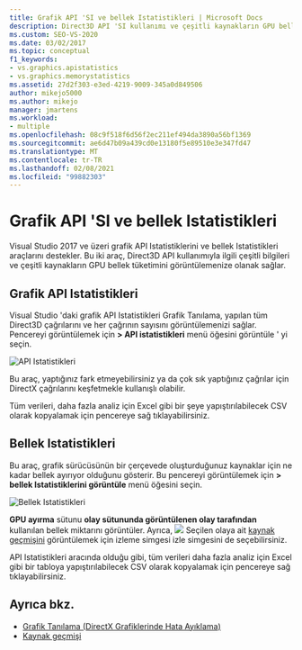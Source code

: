 ```yaml
---
title: Grafik API 'SI ve bellek Istatistikleri | Microsoft Docs
description: Direct3D API 'SI kullanımı ve çeşitli kaynakların GPU bellek tüketimi hakkındaki bilgileri gösteren grafik API 'SI Istatistiklerini ve bellek Istatistikleri araçlarını gözden geçirin.
ms.custom: SEO-VS-2020
ms.date: 03/02/2017
ms.topic: conceptual
f1_keywords:
- vs.graphics.apistatistics
- vs.graphics.memorystatistics
ms.assetid: 27d2f303-e3ed-4219-9009-345a0d849506
author: mikejo5000
ms.author: mikejo
manager: jmartens
ms.workload:
- multiple
ms.openlocfilehash: 08c9f518f6d56f2ec211ef494da3890a56bf1369
ms.sourcegitcommit: ae6d47b09a439cd0e13180f5e89510e3e347fd47
ms.translationtype: MT
ms.contentlocale: tr-TR
ms.lasthandoff: 02/08/2021
ms.locfileid: "99882303"
---
```

# <a name="graphics-api-and-memory-statistics"></a>Grafik API 'SI ve bellek Istatistikleri
<!-- VERSIONLESS -->
Visual Studio 2017 ve üzeri grafik API Istatistiklerini ve bellek Istatistikleri araçlarını destekler.  Bu iki araç, Direct3D API kullanımıyla ilgili çeşitli bilgileri ve çeşitli kaynakların GPU bellek tüketimini görüntülemenize olanak sağlar.

## <a name="graphics-api-statistics"></a>Grafik API Istatistikleri
Visual Studio 'daki grafik API Istatistikleri Grafik Tanılama, yapılan tüm Direct3D çağrılarını ve her çağrının sayısını görüntülemenizi sağlar.  Pencereyi görüntülemek için **> API istatistikleri** menü öğesini görüntüle ' yi seçin.

![API Istatistikleri](media/gfx_diag_api_statistics.png)

Bu araç, yaptığınız fark etmeyebilirsiniz ya da çok sık yaptığınız çağrılar için DirectX çağrılarını keşfetmekle kullanışlı olabilir.

Tüm verileri, daha fazla analiz için Excel gibi bir şeye yapıştırılabilecek CSV olarak kopyalamak için pencereye sağ tıklayabilirsiniz.

## <a name="memory-statistics"></a>Bellek Istatistikleri
Bu araç, grafik sürücüsünün bir çerçevede oluşturduğunuz kaynaklar için ne kadar bellek ayırıyor olduğunu gösterir.  Bu pencereyi görüntülemek için **> bellek Istatistiklerini görüntüle** menü öğesini seçin.

![Bellek Istatistikleri](media/gfx_diag_memory_statistics.png)

**GPU ayırma** sütunu **olay sütununda görüntülenen olay tarafından** kullanılan bellek miktarını görüntüler.  Ayrıca, ![ ](media/gfx_watch.png) Seçilen olaya ait [kaynak geçmişini](graphics-event-list.md#resource-history) görüntülemek için izleme simgesi izle simgesini de seçebilirsiniz.

API Istatistikleri aracında olduğu gibi, tüm verileri daha fazla analiz için Excel gibi bir tabloya yapıştırılabilecek CSV olarak kopyalamak için pencereye sağ tıklayabilirsiniz.

## <a name="see-also"></a>Ayrıca bkz.
- [Grafik Tanılama (DirectX Grafiklerinde Hata Ayıklama)](visual-studio-graphics-diagnostics.md)
- [Kaynak geçmişi](graphics-event-list.md#resource-history)
<!-- /VERSIONLESS -->